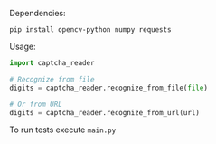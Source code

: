 Dependencies:

``pip install opencv-python numpy requests``

Usage:
```python
import captcha_reader

# Recognize from file
digits = captcha_reader.recognize_from_file(file)

# Or from URL
digits = captcha_reader.recognize_from_url(url)
```

To run tests execute `main.py`